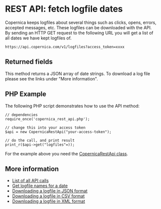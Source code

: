 # REST API: fetch logfile dates

Copernica keeps logfiles about several things such as clicks, opens, errors, 
accepted messages, etc. These logfiles can be downloaded with the API.
By sending an HTTP GET request to the following URL you will get a list of
all dates we have kept logfiles of.

`https://api.copernica.com/v1/logfiles?access_token=xxxx`

## Returned fields

This method returns a JSON array of date strings. To download a log file 
please see the links under "More information".

## PHP Example

The following PHP script demonstrates how to use the API method:

    // dependencies
    require_once('copernica_rest_api.php');
    
    // change this into your access token
    $api = new CopernicaRestApi("your-access-token");

    // do the call, and print result
    print_r($api->get("logfiles"=));

For the example above you need the [CopernicaRestApi class](./rest-php.md).

## More information

* [List of all API calls](./rest-api.md)
* [Get logfile names for a date](./rest-get-logfiles-names.md)
* [Downloading a logfile in JSON format](rest-get-logfiles-json)
* [Downloading a logfile in CSV format](rest-get-logfiles-csv)
* [Downloading a logfile in XML format](rest-get-logfiles-xml)
